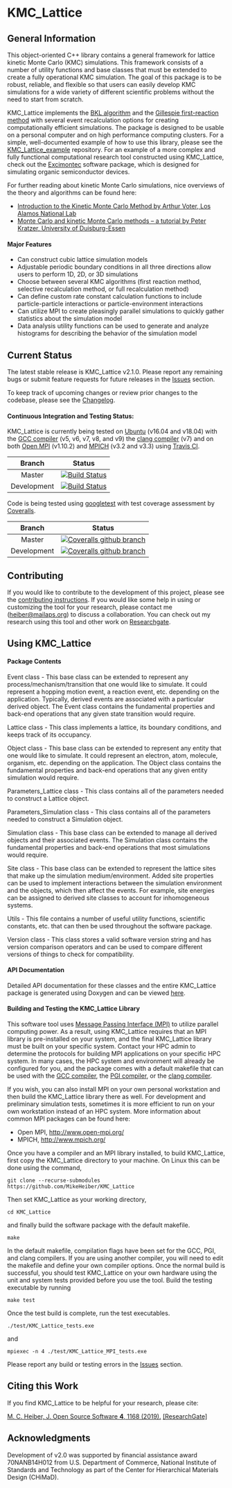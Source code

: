 # KMC_Lattice 

## General Information

This object-oriented C++ library contains a general framework for lattice kinetic Monte Carlo (KMC) simulations. 
This framework consists of a number of utility functions and base classes that must be extended to create a fully operational KMC simulation. 
The goal of this package is to be robust, reliable, and flexible so that users can easily develop KMC simulations for a wide variety of different scientific problems without the need to start from scratch.

KMC_Lattice implements the [BKL algorithm](https://doi.org/10.1016/0021-9991(75)90060-1) and the [Gillespie first-reaction method](https://doi.org/10.1016/0021-9991(76)90041-3) with several event recalculation options for creating computationally efficient simulations. 
The package is designed to be usable on a personal computer and on high performance computing clusters. 
For a simple, well-documented example of how to use this library, please see the [KMC_Lattice_example](https://github.com/MikeHeiber/KMC_Lattice_example) repository.
For an example of a more complex and fully functional computational research tool constructed using KMC_Lattice, check out the [Excimontec](https://github.com/MikeHeiber/Excimontec) software package, which is designed for simulating organic semiconductor devices.

For further reading about kinetic Monte Carlo simulations, nice overviews of the theory and algorithms can be found here:
- [Introduction to the Kinetic Monte Carlo Method by Arthur Voter, Los Alamos National Lab](http://www.fml.t.u-tokyo.ac.jp/~izumi/CMS/MC/Introduction_kMC.pdf)
- [Monte Carlo and kinetic Monte Carlo methods – a tutorial by Peter Kratzer, University of Duisburg-Essen](https://arxiv.org/pdf/0904.2556.pdf)

#### Major Features
- Can construct cubic lattice simulation models
- Adjustable periodic boundary conditions in all three directions allow users to perform 1D, 2D, or 3D simulations
- Choose between several KMC algorithms (first reaction method, selective recalculation method, or full recalculation method)
- Can define custom rate constant calculation functions to include particle-particle interactions or particle-environment interactions
- Can utilize MPI to create pleasingly parallel simulations to quickly gather statistics about the simulation model
- Data analysis utility functions can be used to generate and analyze histograms for describing the behavior of the simulation model

## Current Status

The latest stable release is KMC_Lattice v2.1.0.
Please report any remaining bugs or submit feature requests for future releases in the [Issues](https://github.com/MikeHeiber/KMC_Lattice/issues) section. 

To keep track of upcoming changes or review prior changes to the codebase, please see the [Changelog](./CHANGELOG.md).

#### Continuous Integration and Testing Status:

KMC_Lattice is currently being tested on [Ubuntu](https://www.ubuntu.com/) (v16.04 and v18.04) with the [GCC compiler](https://gcc.gnu.org/) (v5, v6, v7, v8, and v9) the [clang compiler](https://clang.llvm.org/) (v7) and on both [Open MPI](http://www.open-mpi.org/) (v1.10.2) and [MPICH](http://www.mpich.org/) (v3.2 and v3.3) using [Travis CI](https://travis-ci.com/).

| Branch | Status |
| :------: | ------ |
| Master | [![Build Status](https://img.shields.io/travis/MikeHeiber/KMC_Lattice/master.svg?style=for-the-badge)](https://travis-ci.org/MikeHeiber/KMC_Lattice) |
| Development | [![Build Status](https://img.shields.io/travis/MikeHeiber/KMC_Lattice/development.svg?style=for-the-badge)](https://travis-ci.org/MikeHeiber/KMC_Lattice) |

Code is being tested using [googletest](https://github.com/google/googletest) with test coverage assessment by [Coveralls](https://coveralls.io/).

| Branch | Status |
| :------: | ------ |
| Master | [![Coveralls github branch](https://img.shields.io/coveralls/github/MikeHeiber/KMC_Lattice/master.svg?style=for-the-badge)](https://coveralls.io/github/MikeHeiber/KMC_Lattice?branch=master) |
| Development | [![Coveralls github branch](https://img.shields.io/coveralls/github/MikeHeiber/KMC_Lattice/development.svg?style=for-the-badge)](https://coveralls.io/github/MikeHeiber/KMC_Lattice?branch=development) |

## Contributing

If you would like to contribute to the development of this project, please see the [contributing instructions](./CONTRIBUTING.md).
If you would like some help in using or customizing the tool for your research, please contact me (heiber@mailaps.org) to discuss a collaboration. 
You can check out my research using this tool and other work on [Researchgate](https://www.researchgate.net/profile/Michael_Heiber).

## Using KMC_Lattice

#### Package Contents

Event class - This base class can be extended to represent any process/mechanism/transition that one would like to simulate. 
It could represent a hopping motion event, a reaction event, etc. depending on the application. 
Typically, derived events are associated with a particular derived object. 
The Event class contains the fundamental properties and back-end operations that any given state transition would require.

Lattice class - This class implements a lattice, its boundary conditions, and keeps track of its occupancy.

Object class - This base class can be extended to represent any entity that one would like to simulate. 
It could represent an electron, atom, molecule, organism, etc. depending on the application. 
The Object class contains the fundamental properties and back-end operations that any given entity simulation would require.

Parameters_Lattice class - This class contains all of the parameters needed to construct a Lattice object.

Parameters_Simulation class - This class contains all of the parameters needed to construct a Simulation object.

Simulation class - This base class can be extended to manage all derived objects and their associated events. 
The Simulation class contains the fundamental properties and back-end operations that most simulations would require.

Site class - This base class can be extended to represent the lattice sites that make up the simulation medium/environment. 
Added site properties can be used to implement interactions between the simulation environment and the objects, which then affect the events. 
For example, site energies can be assigned to derived site classes to account for inhomogeneous systems.

Utils - This file contains a number of useful utility functions, scientific constants, etc. that can then be used throughout the software package.

Version class - This class stores a valid software version string and has version comparison operators and can be used to compare different versions of things to check for compatibility.

#### API Documentation

Detailed API documentation for these classes and the entire KMC_Lattice package is generated using Doxygen and can be viewed [here](https://mikeheiber.github.io/KMC_Lattice/).

#### Building and Testing the KMC_Lattice Library

This software tool uses [Message Passing Interface (MPI)](https://computing.llnl.gov/tutorials/mpi/) to utilize parallel computing power. 
As a result, using KMC_Lattice requires that an MPI library is pre-installed on your system, and the final KMC_Lattice library must be built on your specific system. 
Contact your HPC admin to determine the protocols for building MPI applications on your specific HPC system. 
In many cases, the HPC system and environment will already be configured for you, and the package comes with a default makefile that can be used with the [GCC compiler](https://gcc.gnu.org/), the [PGI compiler](https://www.pgroup.com/), or the [clang compiler](https://clang.llvm.org/). 

If you wish, you can also install MPI on your own personal workstation and then build the KMC_Lattice library there as well. For development and preliminary simulation tests, sometimes it is more efficient to run on your own workstation instead of an HPC system. More information about common MPI packages can be found here:
- Open MPI, http://www.open-mpi.org/
- MPICH, http://www.mpich.org/

Once you have a compiler and an MPI library installed, to build KMC_Lattice, first copy the KMC_Lattice directory to your machine.  On Linux this can be done using the command,

```git clone --recurse-submodules https://github.com/MikeHeiber/KMC_Lattice```

Then set KMC_Lattice as your working directory,

```cd KMC_Lattice```

and finally build the software package with the default makefile.

```make```

In the default makefile, compilation flags have been set for the GCC, PGI, and clang compilers.  If you are using another compiler, you will need to edit the makefile and define your own compiler options.
Once the normal build is successful, you should test KMC_Lattice on your own hardware using the unit and system tests provided before you use the tool. 
Build the testing executable by running

```make test```

Once the test build is complete, run the test executables.

```./test/KMC_Lattice_tests.exe```

and

```mpiexec -n 4 ./test/KMC_Lattice_MPI_tests.exe```

Please report any build or testing errors in the [Issues](https://github.com/MikeHeiber/KMC_Lattice/issues) section. 

## Citing this Work

If you find KMC_Lattice to be helpful for your research, please cite:

[M. C. Heiber, J. Open Source Software **4**, 1168 (2019).](https://doi.org/10.21105/joss.01168) [[ResearchGate]](https://www.researchgate.net/publication/330720811_KMC_Lattice_v20_An_Object-Oriented_C_Library_for_Custom_Kinetic_Monte_Carlo_Simulations)

## Acknowledgments

Development of v2.0 was supported by financial assistance award 70NANB14H012 from U.S. Department of Commerce, National Institute of Standards and Technology as part of the Center for Hierarchical Materials Design (CHiMaD).
